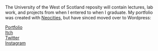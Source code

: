 The University of the West of Scotland reposity will contain lectures, lab work, and projects from when I entered to when I graduate. My portfolio was created with [Neocities](https://neocities.org/), but have sinced moved over to Wordpress:

[Portfolio](https://yuchingho.com/)\
[Itch](https://yuchingho.itch.io/)\
[Twitter](https://twitter.com/yuchingho111/)\
[Instagram](https://www.instagram.com/yuchingho111/)